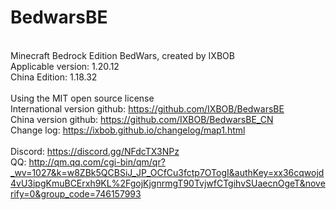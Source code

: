 # BedwarsBE

</br>Minecraft Bedrock Edition BedWars, created by IXBOB
</br> Applicable version: 1.20.12
</br> China Edition: 1.18.32
</br>
</br>Using the MIT open source license
</br>International version github: <https://github.com/IXBOB/BedwarsBE>
</br>China version github: <https://github.com/IXBOB/BedwarsBE_CN>
</br>Change log: <https://ixbob.github.io/changelog/map1.html>
</br>
</br>Discord: <https://discord.gg/NFdcTX3NPz>
</br>QQ: <http://qm.qq.com/cgi-bin/qm/qr?_wv=1027&k=w8ZBk5QCBSiJ_JP_OCfCu3fctp7OTogI&authKey=xx36cqwojd4vU3ipgKmuBCErxh9KL%2FgojKjgnrmgT90TvjwfCTgihvSUaecnOgeT&noverify=0&group_code=746157993>
